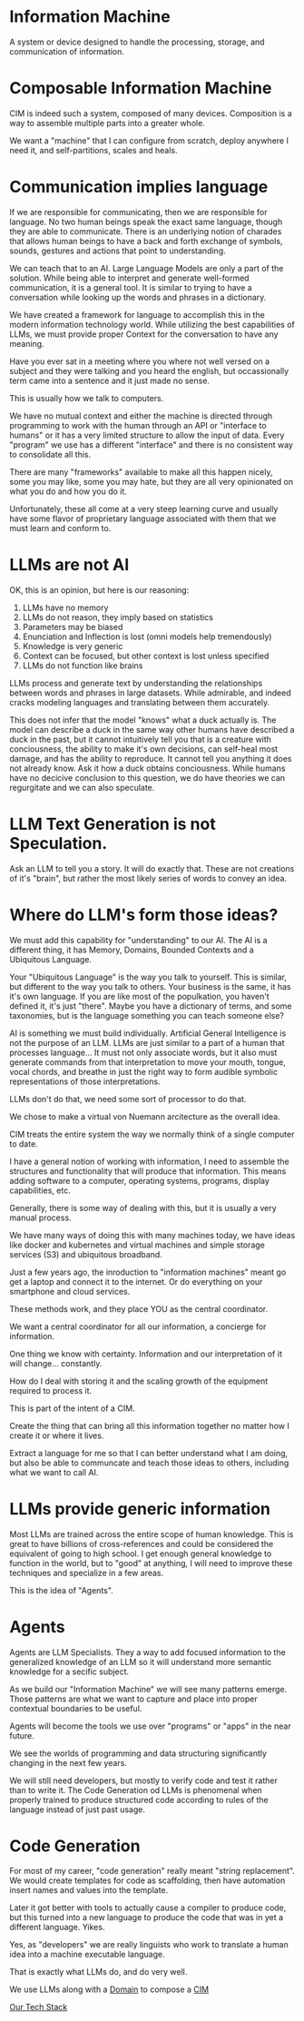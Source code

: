 # Information Machine
A system or device designed to handle the processing, storage, and communication of information.

# Composable Information Machine
CIM is indeed such a system, composed of many devices. Composition is a way to assemble multiple parts into a greater whole.

We want a "machine" that I can configure from scratch, deploy anywhere I need it, and self-partitions, scales and heals.

# Communication implies language
If we are responsible for communicating, then we are responsible for language.
No two human beings speak the exact same language, though they are able to communicate.
There is an underlying notion of charades that allows human beings to have a back and forth exchange of symbols, sounds, gestures and actions that point to understanding.

We can teach that to an AI. Large Language Models are only a part of the solution.
While being able to interpret and generate well-formed communication, it is a general tool.
It is similar to trying to have a conversation while looking up the words and phrases in a dictionary.

We have created a framework for language to accomplish this in the modern information technology world.
While utilizing the best capabilities of LLMs, we must provide proper Context for the conversation to have any meaning.

Have you ever sat in a meeting where you where not well versed on a subject and they were talking and you heard the english, but occassionally  term came into a sentence and it just made no sense.

This is usually how we talk to computers.

We have no mutual context and either the machine is directed through programming to work with the human through an API or "interface to humans" or it has a very limited structure to allow the input of data.
Every "program" we use has a different "interface" and there is no consistent way to consolidate all this.

There are many "frameworks" available to make all this happen nicely, some you may like, some you may hate, but they are all very opinionated on what you do and how you do it.

Unfortunately, these all come at a very steep learning curve and usually have some flavor of proprietary language associated with them that we must learn and conform to.

# LLMs are not AI
OK,  this is an opinion, but here is our reasoning:

  1. LLMs have no memory
  2. LLMs do not reason, they imply based on statistics
  3. Parameters may be biased
  4. Enunciation and Inflection is lost (omni models help tremendously)
  5. Knowledge is very generic
  6. Context can be focused, but other context is lost unless specified
  7. LLMs do not function like brains

LLMs process and generate text by understanding the relationships between words and phrases in large datasets. While admirable, and indeed cracks modeling languages and translating between them accurately.

This does not infer that the model "knows" what a duck actually is.
The model can describe a duck in the same way other humans have described a duck in the past, but it cannot intuitively tell you that is a creature with conciousness, the ability to make it's own decisions, can self-heal most damage, and has the ability to reproduce. It cannot tell you anything it does not already know. Ask it how a duck obtains conciousness.  While humans have no decicive conclusion to this question, we do have theories we can regurgitate and we can also speculate.

# LLM Text Generation is not Speculation.
Ask an LLM to tell you a story. It will do exactly that. These are not creations of it's "brain", but rather the most likely series of words to convey an idea.

# Where do LLM's form those ideas?
We must add this capability for "understanding" to our AI.  The AI is a different thing, it has Memory, Domains, Bounded Contexts and a Ubiquitous Language.

Your "Ubiquitous Language" is the way you talk to yourself. This is similar, but different to the way you talk to others. Your business is the same, it has it's own language. If you are like most of the populkation, you haven't defined it, it's just "there".  Maybe you have a dictionary of terms, and some taxonomies, but is the language something you can teach someone else?

AI is something we must build individually. Artificial General Intelligence is not the purpose of an LLM. LLMs are just similar to a part of a human that processes language... It must not only associate words, but it also must generate commands from that interpretation to move your mouth, tongue, vocal chords, and breathe in just the right way to form audible symbolic representations of those interpretations.

LLMs don't do that, we need some sort of processor to do that.

We chose to make a virtual von Nuemann arcitecture as the overall idea.

CIM treats the entire system the way we normally think of a single computer to date.

I have a general notion of working with information, I need to assemble the structures and functionality that will produce that information. This means adding software to a computer, operating systems, programs, display capabilities, etc.

Generally, there is some way of dealing with this, but it is usually a very manual process.

We have many ways of doing this with many machines today, we have ideas like docker and kubernetes and virtual machines and simple storage services (S3) and ubiquitous broadband.

Just a few years ago, the inroduction to "information machines" meant go get a laptop and connect it to the internet. Or do everything on your smartphone and cloud services.

These methods work, and they place YOU as the central coordinator.

We want a central coordinator for all our information, a concierge for information.

One thing we know with certainty. Information and our interpretation of it will change... constantly.

How do I deal with storing it and the scaling growth of the equipment required to process it.

This is part of the intent of a CIM.

Create the thing that can bring all this information together no matter how I create it or where it lives.

Extract a language for me so that I can better understand what I am doing, but also be able to communcate and teach those ideas to others, including what we want to call AI. 

# LLMs provide generic information
Most LLMs are trained across the entire scope of human knowledge. This is great to have billions of cross-references and could be considered the equivalent of going to high school. I get enough general knowledge to function in the world, but to "good" at anything, I will need to improve these techniques and specialize in a few areas.

This is the idea of "Agents".

# Agents
Agents are LLM Specialists. They a way to add focused information to the generalized knowledge of an LLM so it will understand more semantic knowledge for a secific subject.

As we build our "Information Machine" we will see many patterns emerge. Those patterns are what we want to capture and place into proper contextual boundaries to be useful.

Agents will become the tools we use over "programs" or "apps" in the near future.

We see the worlds of programming and data structuring significantly changing in the next few years.

We will still need developers, but mostly to verify code and test it rather than to write it.
The Code Generation od LLMs is phenomenal when properly trained to produce structured code according to rules of the language instead of just past usage. 

# Code Generation
For most of my career, "code generation" really meant "string replacement".
We would create templates for code as scaffolding, then have automation insert names and values into the template.

Later it got better with tools to actually cause a compiler to produce code, but this turned into a new language to produce the code that was in yet a different language. Yikes.

Yes, as "developers" we are really linguists who work to translate a human idea into a machine executable language.

That is exactly what LLMs do, and do very well.

We use LLMs along with a [Domain](./doc/Domain.md) to compose a [CIM](./cim.readme.md)

[Our Tech Stack](./techstack.md)